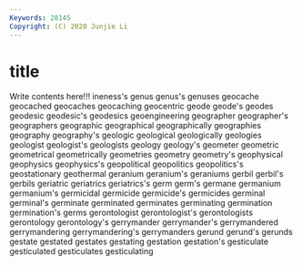 ```yaml
---
Keywords: 28145
Copyright: (C) 2020 Junjie Li
---
```


# title

Write contents here!!!
ineness's
genus 
genus's 
genuses 
geocache 
geocached 
geocaches 
geocaching 
geocentric 
geode 
geode's
geodes 
geodesic 
geodesic's 
geodesics 
geoengineering 
geographer 
geographer's 
geographers 
geographic 
geographical
geographically 
geographies 
geography 
geography's 
geologic 
geological 
geologically 
geologies 
geologist 
geologist's
geologists 
geology 
geology's 
geometer 
geometric 
geometrical 
geometrically 
geometries 
geometry 
geometry's
geophysical 
geophysics 
geophysics's 
geopolitical 
geopolitics 
geopolitics's 
geostationary 
geothermal 
geranium 
geranium's
geraniums 
gerbil 
gerbil's 
gerbils 
geriatric 
geriatrics 
geriatrics's 
germ 
germ's 
germane
germanium 
germanium's 
germicidal 
germicide 
germicide's 
germicides 
germinal 
germinal's 
germinate 
germinated
germinates 
germinating 
germination 
germination's 
germs 
gerontologist 
gerontologist's 
gerontologists 
gerontology 
gerontology's
gerrymander 
gerrymander's 
gerrymandered 
gerrymandering 
gerrymandering's 
gerrymanders 
gerund 
gerund's 
gerunds 
gestate
gestated 
gestates 
gestating 
gestation 
gestation's 
gesticulate 
gesticulated 
gesticulates 
gesticulating 
